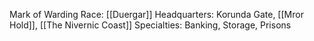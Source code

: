 Mark of Warding
Race: [[Duergar]]
Headquarters: Korunda Gate, [[Mror Hold]], [[The Nivernic Coast]]
Specialties: Banking, Storage, Prisons
